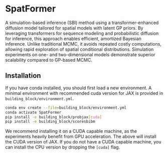 
# SpatFormer 
 A simulation-based inference (SBI) method using a transformer-enhanced diffusion model tailored for spatial models with latent GP priors. By leveraging transformers for sequence modeling and probabilistic diffusion for inference, this approach enables efficient, amortized Bayesian inference. Unlike traditional MCMC, it avoids repeated costly computations, allowing rapid exploration of spatial conditional distributions. Simulation experiments on one- and two-dimensional models demonstrate superior scalability compared to GP-based MCMC.

## Installation

If you have conda installed, you should first load a new environment. A minimal environment with
recommended cuda version for JAX is provided in `building_block/environment.yml`.

```bash
conda env create --file=building_block/environment.yml
conda activate SpatFormer
pip install -e building_block/probjax[cuda]
pip install -e building_block/scoresbibm
```

We recommend installing it on a CUDA capable machine, as the experiments heavily benefit
from GPU acceleration. The above will install the CUDA version of JAX. If you do not have 
a CUDA capable machine, you can install the CPU version by dropping the `[cuda]` flag. 

